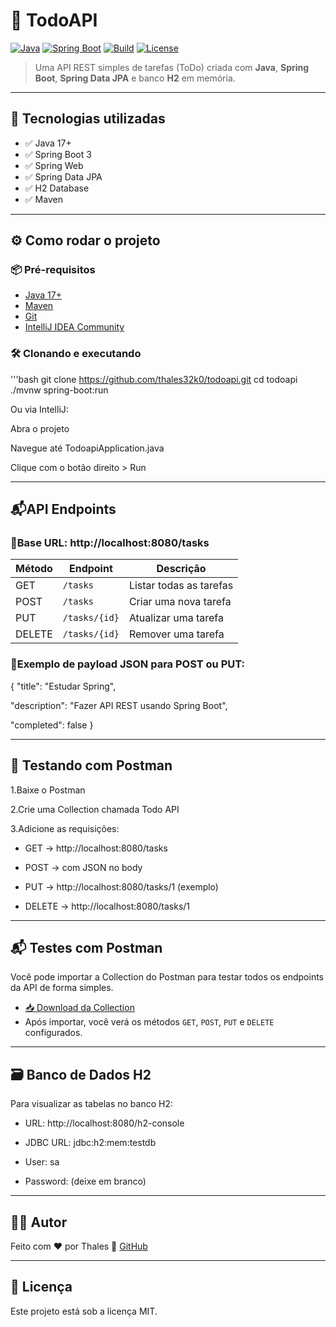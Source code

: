# 📝 TodoAPI

[![Java](https://img.shields.io/badge/Java-17-blue.svg?logo=java)](https://www.oracle.com/java/)
[![Spring Boot](https://img.shields.io/badge/Spring%20Boot-3.4.5-brightgreen?logo=spring-boot)](https://spring.io/projects/spring-boot)
[![Build](https://img.shields.io/badge/build-passing-brightgreen.svg)]()
[![License](https://img.shields.io/badge/license-MIT-blue.svg)](LICENSE)

> Uma API REST simples de tarefas (ToDo) criada com **Java**, **Spring Boot**, **Spring Data JPA** e banco **H2** em memória.

---

## 🚀 Tecnologias utilizadas

- ✅ Java 17+
- ✅ Spring Boot 3
- ✅ Spring Web
- ✅ Spring Data JPA
- ✅ H2 Database
- ✅ Maven

---

## ⚙️ Como rodar o projeto

### 📦 Pré-requisitos

- [Java 17+](https://adoptium.net/)
- [Maven](https://maven.apache.org/)
- [Git](https://git-scm.com/)
- [IntelliJ IDEA Community](https://www.jetbrains.com/idea/)

### 🛠️ Clonando e executando
'''bash
git clone https://github.com/thales32k0/todoapi.git
cd todoapi
./mvnw spring-boot:run

Ou via IntelliJ:

Abra o projeto

Navegue até TodoapiApplication.java

Clique com o botão direito > Run

---

## 📬API Endpoints

### 📍Base URL: http://localhost:8080/tasks

| Método | Endpoint       | Descrição                |
|--------|----------------|--------------------------|
| GET    | `/tasks`       | Listar todas as tarefas  |
| POST   | `/tasks`       | Criar uma nova tarefa    |
| PUT    | `/tasks/{id}`  | Atualizar uma tarefa     |
| DELETE | `/tasks/{id}`  | Remover uma tarefa       |

### 📌Exemplo de payload JSON para POST ou PUT:

{
  "title": "Estudar Spring",
  
  "description": "Fazer API REST usando Spring Boot",
  
  "completed": false
}

---

## 🧪 Testando com Postman
1.Baixe o Postman

2.Crie uma Collection chamada Todo API

3.Adicione as requisições:

  - GET → http://localhost:8080/tasks

  - POST → com JSON no body

  - PUT → http://localhost:8080/tasks/1 (exemplo)

  - DELETE → http://localhost:8080/tasks/1
    
---

## 📬 Testes com Postman

Você pode importar a Collection do Postman para testar todos os endpoints da API de forma simples.

- [📥 Download da Collection](./todoapi.postman_collection.json)
- Após importar, você verá os métodos `GET`, `POST`, `PUT` e `DELETE` configurados.

--- 

## 🗃️ Banco de Dados H2
Para visualizar as tabelas no banco H2:

- URL: http://localhost:8080/h2-console

- JDBC URL: jdbc:h2:mem:testdb

- User: sa

- Password: (deixe em branco)

---

## 👨‍💻 Autor
Feito com ❤️ por Thales
🔗 [GitHub](https://github.com/thales32k0)

---

## 📄 Licença
Este projeto está sob a licença MIT.


